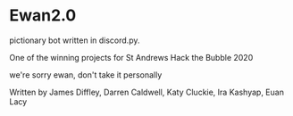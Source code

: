 # Ewan2.0
pictionary bot written in discord.py.

One of the winning projects for St Andrews Hack the Bubble 2020

we're sorry ewan, don't take it personally

Written by James Diffley, Darren Caldwell, Katy Cluckie, Ira Kashyap, Euan Lacy
